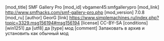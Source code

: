 [mod_title] SMF Gallery Pro
[mod_id] vbgamer45:smfgallerypro
[mod_link] http://www.smfhacks.com/smf-gallery-pro.php
[mod_version] 7.0.8
[mod_ru]
[author] GeorG
[link] https://www.simplemachines.ru/index.php?topic=3329.msg156194#msg156194
[license] CC-BY-SA
[conditions]                          
[win1251] да
[utf8] да
[type] мод
[comment] Запаковать в архив и установить как обычный мод